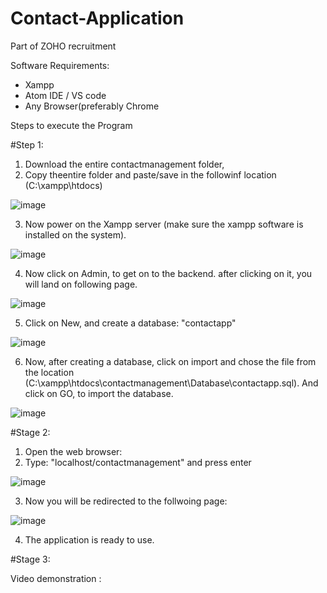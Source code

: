 # Contact-Application
Part of ZOHO recruitment

Software Requirements:
* Xampp
* Atom IDE / VS code
* Any Browser(preferably Chrome 

Steps to execute the Program

#Step 1:
1. Download the entire contactmanagement folder,
2. Copy theentire folder and paste/save in the followinf location (C:\xampp\htdocs)

![image](https://user-images.githubusercontent.com/64147100/157697837-8f64ab9b-2956-43b6-adc3-92d3a4557ce6.png)

3. Now power on the Xampp server (make sure the xampp software is installed on the system).

![image](https://user-images.githubusercontent.com/64147100/157698137-13d1c364-7820-4499-9d48-8e387dcc91ce.png)

4. Now click on Admin, to get on to the backend. after clicking on it, you will land on following page.

![image](https://user-images.githubusercontent.com/64147100/157698474-f85285c3-9363-4a3e-936e-f86e12f3a3a7.png)

5. Click on New, and create a database: "contactapp"

![image](https://user-images.githubusercontent.com/64147100/157698948-b2cb1656-7108-41dd-a12e-341c6114ba11.png)

6. Now, after creating a database, click on import and chose the file from the location (C:\xampp\htdocs\contactmanagement\Database\contactapp.sql). And click on GO, to import the database.

![image](https://user-images.githubusercontent.com/64147100/157699218-d76bcf5b-0b22-4644-b525-c15ad12f4290.png)

#Stage 2:
1. Open the web browser:
2. Type: "localhost/contactmanagement" and press enter

![image](https://user-images.githubusercontent.com/64147100/157699631-696e6476-ad4a-45c0-8ab8-5c30416d58cb.png)

3. Now you will be redirected to the follwoing page:

![image](https://user-images.githubusercontent.com/64147100/157699736-c3a5a21f-84d9-46bd-be9b-0f47390df181.png)


4. The application is ready to use.

#Stage 3:

Video demonstration : 


